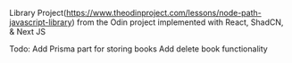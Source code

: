 Library Project(https://www.theodinproject.com/lessons/node-path-javascript-library) from the Odin project implemented with React, ShadCN, & Next JS

Todo:
Add Prisma part for storing books
Add delete book functionality